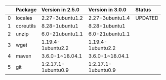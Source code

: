 <!-- markdown-link-check-disable -->

|    | Package   | Version in 2.5.0    | Version in 3.0.0    | Status   |
|---:|:----------|:--------------------|:--------------------|:---------|
|  0 | locales   | 2.27-3ubuntu1.2     | 2.27-3ubuntu1.4     | UPDATED  |
|  1 | coreutils | 8.28-1ubuntu1       | 8.28-1ubuntu1       |          |
|  2 | unzip     | 6.0-21ubuntu1.1     | 6.0-21ubuntu1.1     |          |
|  3 | wget      | 1.19.4-1ubuntu2.2   | 1.19.4-1ubuntu2.2   |          |
|  4 | maven     | 3.6.0-1~18.04.1     | 3.6.0-1~18.04.1     |          |
|  5 | git       | 1:2.17.1-1ubuntu0.9 | 1:2.17.1-1ubuntu0.9 |          |
